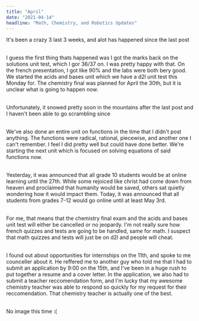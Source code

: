 ```yaml
---
title: "April"
date: "2021-04-14"
headline: "Math, Chemistry, and Robotics Updates"
---
```


It's been a crazy 3 last 3 weeks, and alot has happened since the last post  
<br>

I guess the first thing thats happened was I got the marks back on the solutions unit test, which I gor 36/37 on. I was pretty happy with that. On the french presentation, I got like 90% and the labs were both bery good. We started the acids and bases unit which we have a d2l unit test this Monday for. The chemistry final was planned for April the 30th, but it is unclear what is going to happen now.  
<br>

Unfortunately, it snowed pretty soon in the mountains after the last post and I haven't been able to go scrambling since  
<br>

We've also done an entire unit on functions in the time that I didn't post anything. The functions were radical, rational, piecewise, and another one I can't remember. I feel I did pretty well but could have done better. We're starting the next unit which is focused on solving equations of said functions now.  
<br>

Yesterday, it was announced that all grade 10 students would be at online learning until the 27th. While some rejoiced like christ had come down from heaven and proclaimed that humanity would be saved, others sat quietly wondering how it would impact them. Today, it was announced that all students from grades 7-12 would go online until at least May 3rd.  
<br>

For me, that means that the chemistry final exam and the acids and bases unit test will either be cancelled or no jeopardy. I'm not really sure how french quizzes and tests are going to be handled, same for math. I suspect that math quizzes and tests will just be on d2l and people will cheat.  
<br>

I found out about opportunities for internships on the 11th, and spoke to me counceller about it. He reffered me to another guy who told me that I had to submit an application by 9:00 on the 15th, and I've been in a huge rush to put together a resume and a cover letter. In the application, we also had to submit a teacher reccomendation form, and I'm lucky that my awesome chemistry teacher was able to respond so quickly for my request for their reccomendation. That chemistry teacher is actually one of the best.  
<br>

No image this time :(  
<br>
